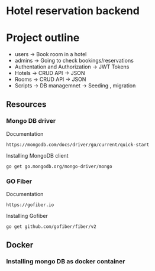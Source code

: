 # Hotel reservation backend

# Project outline
- users -> Book room in a hotel
- admins -> Going to check bookings/reservations
- Authentation and Authorization -> JWT Tokens
- Hotels -> CRUD API -> JSON
- Rooms -> CRUD API -> JSON
- Scripts -> DB managemnet -> Seeding , migration

## Resources
### Mongo DB driver
Documentation

```
https://mongodb.com/docs/driver/go/current/quick-start
```

Installing MongoDB client

```
go get go.mongodb.org/mongo-driver/mongo
```

### GO Fiber
Documentation

```
https://gofiber.io
```

Installing Gofiber

```
go get github.com/gofiber/fiber/v2
```

## Docker
### Installing mongo DB as docker container